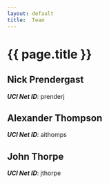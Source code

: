 ```yaml
---
layout: default
title:  Team
---
```


# {{ page.title }}


## Nick Prendergast
***UCI Net ID***: prenderj

## Alexander Thompson
***UCI Net ID***: aithomps

## John Thorpe
***UCI Net ID***: jthorpe
